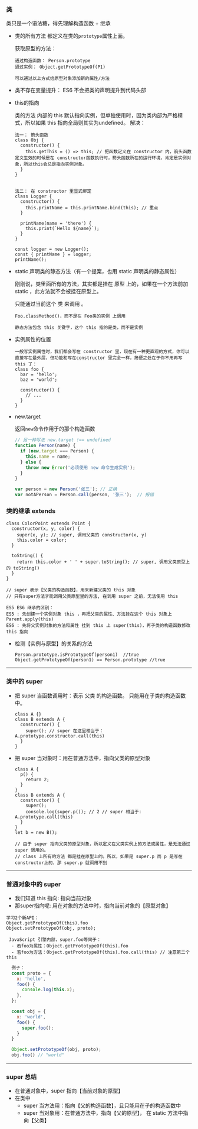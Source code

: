 ### 类

类只是一个语法糖，得先理解构造函数 + 继承

- 类的所有方法 都定义在类的`prototype`属性上面。

  获取原型的方法：

  ```JS
  通过构造函数： Person.prototype
  通过实例： Object.getPrototypeOf(P1)
  
  可以通过以上方式给原型对象添加新的属性/方法
  ```

  

- 类不存在变量提升： ES6 不会把类的声明提升到代码头部

- this的指向

  类的方法 内部的 this 默认指向实例，但单独使用时，因为类内部为严格模式，所以如果 this 指向全局则其实为undefined。 解决： 

  ```JS
  法一： 箭头函数
  class Obj {
    constructor() {
      this.getThis = () => this; // 把函数定义在 constructor 内，箭头函数定义生效的时候是在 constructor函数执行时，箭头函数所在的运行环境，肯定是实例对象，所以this会总是指向实例对象。
    }
  }
  
  
  法二： 在 constructor 里显式绑定
  class Logger {
    constructor() {
      this.printName = this.printName.bind(this); // 重点
    }
    
    printName(name = 'there') {
      this.print(`Hello ${name}`);
    }
  }
  
  const logger = new Logger();
  const { printName } = logger;
  printName();
  ```

- static 声明类的静态方法（有一个提案，也用 static 声明类的静态属性）

  刚刚说，类里面所有的方法，其实都是挂在 原型 上的，如果在一个方法前加 static ，此方法就不会被挂在原型上。

  只能通过当前这个 类 来调用 。

  ```JS
  Foo.classMethod()，而不是在 Foo类的实例 上调用
  
  静态方法包含 this 关键字，这个 this 指的是类，而不是实例
  ```

- 实例属性的位置

  ```JS
  一般写实例属性时，我们都会写在 constructor 里，现在有一种更直观的方式，你可以直接写在最外层，但功能和写在constructor 里完全一样，简便之处在于你不用再写 this 了：
  class foo {
    bar = 'hello';
    baz = 'world';
  
    constructor() {
      // ...
    }
  }
  ```

- new.target

  返回`new`命令作用于的那个构造函数

  ```js
  // 另一种写法 new.target !== undefined
  function Person(name) {
    if (new.target === Person) {
      this.name = name;
    } else {
      throw new Error('必须使用 new 命令生成实例');
    }
  }
  
  var person = new Person('张三'); // 正确
  var notAPerson = Person.call(person, '张三');  // 报错
  ```



### 类的继承 extends

```JS
class ColorPoint extends Point {
  constructor(x, y, color) {
    super(x, y); // super, 调用父类的 constructor(x, y)
    this.color = color;
  }

  toString() {
    return this.color + ' ' + super.toString(); // super, 调用父类原型上的 toString()
  }
}

// super 表示【父类的构造函数】，用来新建父类的 this 对象
// 只有super方法才能调用父类原型里的方法, 在调用 super 之前，无法使用 this

ES5 ES6 继承的区别：
ES5 : 先创建一个实例对象 this ，再把父类的属性、方法挂在这个 this 对象上 Parent.apply(this)
ES6 : 先将父实例对象的方法和属性 挂到 this 上 super(this)，再子类的构造函数修改 this 指向
```

- 检测【实例与原型】的关系的方法

  ```JS
  Person.prototype.isPrototypeOf(person1)  //true
  Object.getPrototypeOf(person1) == Person.prototype //true
  ```

---

### 类中的 super

- 把 super 当函数调用时：表示 父类 的构造函数。 只能用在子类的构造函数中。

  ```JS
  class A {}
  class B extends A {
    constructor() {
      super(); // super 在这里相当于：A.prototype.constructor.call(this)
    }
  }
  ```

- 把 super 当对象时：用在普通方法中，指向父类的原型对象

  ```JS
  class A {
    p() {
      return 2;
    }
  }
  class B extends A {
    constructor() {
      super();
      console.log(super.p()); // 2 // super 相当于: A.prototype.call(this)
    }
  }
  let b = new B();
  
  // 由于 super 指向父类的原型对象，所以定义在父类实例上的方法或属性，是无法通过 super 调用的。 
  // class 上所有的方法 都是挂在原型上的。所以，如果是 super.p 而 p 是写在 constructor上的，那 super.p 就调用不到
  ```

  

----

### 普通对象中的 super

- 我们知道 this 指向: 指向当前对象
- 那super指向呢: 用在对象的方法中时，指向当前对象的【原型对象】

```
学习2个新API：
Object.getPrototypeOf(this).foo
Object.setPrototypeOf(obj, proto);
 
 JavaScript 引擎内部，super.foo等同于：
  - 若foo为属性：Object.getPrototypeOf(this).foo
  - 若foo为方法：Object.getPrototypeOf(this).foo.call(this) // 注意第二个this
```

```js
  例子：
  const proto = {
    x: 'hello',
    foo() {
      console.log(this.x);
    },
  };

  const obj = {
    x: 'world',
    foo() {
      super.foo();
    }
  }

  Object.setPrototypeOf(obj, proto);
  obj.foo() // "world"
```

---

### super 总结

- 在普通对象中，super 指向【当前对象的原型】
- 在类中
  - super 当方法用：指向【父的构造函数】，且只能用在子的构造函数中
  - super 当对象用：在普通方法中，指向【父的原型】， 在 static 方法中指向【父类】



